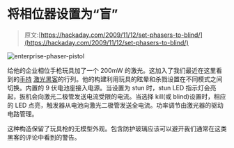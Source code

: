 # 将相位器设置为“盲”

> 原文:[https://hackaday.com/2009/11/12/set-phasers-to-blind/](https://hackaday.com/2009/11/12/set-phasers-to-blind/)

![enterprise-phaser-pistol](../Images/c0729a8d3e8b710851de3bfa1523ed95.png "enterprise-phaser-pistol")

给他的企业相位手枪玩具加了一个 200mW 的激光。这加入了我们最近在这里看到的[手持](http://hackaday.com/2009/10/18/laser-raygun-boasts-300mw-hunts-klingons/) [激光黑客](http://hackaday.com/2009/10/12/underwater-laser-just-add-shark/)的行列。他的构建利用玩具的眩晕和杀戮设置在不同模式之间切换。内置的 9 伏电池座接入电源。当设置为 stun 时，stun LED 指示灯会亮起，扳机会向激光二极管发送电流受限的电流。当选择 kill(或 blind)设置时，相应的 LED 点亮，触发器从电池向激光二极管发送全电流。功率调节由激光器的驱动电路管理。

这种构造保留了玩具枪的无模型外观。包含防护玻璃应该可以避开我们通常在这类黑客的评论中看到的警告。